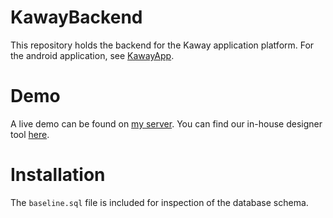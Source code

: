 # KawayBackend
This repository holds the backend for the Kaway application platform. For the android application, see [KawayApp](https://github.com/GlobePH/KawayApp).

# Demo
A live demo can be found on [my server](http://www.jcgurango.com/kaway/). You can find our in-house designer tool [here](http://www.jcgurango.com/kaway/).

# Installation
The `baseline.sql` file is included for inspection of the database schema.

